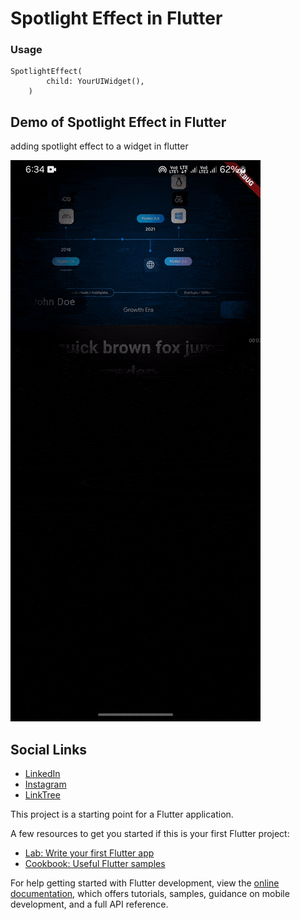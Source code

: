 # Spotlight Effect in Flutter

### Usage

``` 
SpotlightEffect(
        child: YourUIWidget(),
    )
```


## Demo of Spotlight Effect in Flutter

adding spotlight effect to a widget in flutter

![spotlight_effect_flutter_demo.gif](spotlight_effect_flutter_demo.gif)



## Social Links

- [LinkedIn](https://www.linkedin.com/in/codewithprashant)
- [Instagram](https://instagram.com/navokitech)
- [LinkTree](https://linktr.ee/theshivamlko)



This project is a starting point for a Flutter application.

A few resources to get you started if this is your first Flutter project:

- [Lab: Write your first Flutter app](https://docs.flutter.dev/get-started/codelab)
- [Cookbook: Useful Flutter samples](https://docs.flutter.dev/cookbook)

For help getting started with Flutter development, view the
[online documentation](https://docs.flutter.dev/), which offers tutorials,
samples, guidance on mobile development, and a full API reference.
